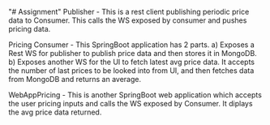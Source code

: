 "# Assignment" 
Publisher - This is a rest client publishing periodic price data to Consumer. This calls the WS exposed by consumer and pushes pricing data.

Pricing Consumer - This SpringBoot application has 2 parts.
a) Exposes a Rest WS for publisher to publish price data and then stores it in MongoDB.
b) Exposes another WS for the UI to fetch latest avg price data. It accepts the number of last prices to be looked into from UI, and then fetches data from MongoDB and returns an average.

WebAppPricing - This is another SpringBoot web application which accepts the  user pricing inputs and calls the WS exposed by Consumer.
It diplays the avg price data returned.
